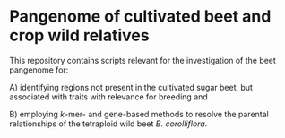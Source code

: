 # Pangenome of cultivated beet and crop wild relatives

This repository contains scripts relevant for the investigation of the beet pangenome for:

A) identifying regions not present in the cultivated sugar beet, but associated with traits with relevance for breeding and

B) employing *k*-mer- and gene-based methods to resolve the parental relationships of the tetraploid wild beet *B. corolliflora*.
